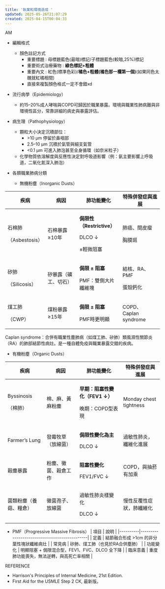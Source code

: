 ```yaml
---
title: '執業和環境造成 '
updated: 2025-05-26T21:07:29
created: 2025-04-15T00:04:33
---
```


AM

- 編輯格式
  - 顏色註記方式
    - 重要標題 : 母標題藍色(最暗)標記/子標題藍色(較暗,25%)標記
    - 重要術式治療藥物 : **綠色標記+粗體**
    - 重要內文 : 紅色(標準色彩)/**橘色+粗體(橘色那一欄第一個)**(如果同色太醜就紅橘相間)
    - 直接來複製顏色格式一定不會錯xd

- 流行病學（Epidemiology）
  - 約15–20%成人哮喘與COPD可歸因於職業暴露。環境與職業性肺病難與非環境性區分，常靠詳細的病史與暴露評估。
- 病生理（Pathophysiology）
  - 顆粒大小決定沉積部位：
    - \>10 μm 停留於鼻咽部
    - 2.5–10 μm 沉積於氣管與細支氣管
    - \<0.1 μm 可進入肺泡甚至全身循環（如奈米粒子）
  - 化學物質依溶解度與反應性決定對呼吸道影響（例：氨主要影響上呼吸道，二氧化氮深入肺泡）

- 各類職業肺病分類
  - 無機粉塵（Inorganic Dusts）
<table>
<colgroup>
<col style="width: 23%" />
<col style="width: 21%" />
<col style="width: 28%" />
<col style="width: 26%" />
</colgroup>
<thead>
<tr class="header">
<th>疾病</th>
<th>病因</th>
<th>肺功能變化</th>
<th>特殊併發症與進展</th>
</tr>
</thead>
<tbody>
<tr class="odd">
<td><p>石棉肺</p>
<p>（Asbestosis）</p></td>
<td>石棉暴露 ≥10年</td>
<td><p><strong>侷限性（Restrictive）</strong></p>
<p>DLCO ↓</p>
<p>±輕微阻塞</p></td>
<td><p>肺癌、間皮瘤</p>
<p>胸膜斑</p></td>
</tr>
<tr class="even">
<td><p>矽肺</p>
<p>（Silicosis）</p></td>
<td>矽暴露（礦工、切石）</td>
<td><p><strong>侷限 ± 阻塞</strong></p>
<p>PMF：雙側大片纖維塊</p></td>
<td><p>結核、RA、PMF</p>
<p>蛋殼鈣化</p></td>
</tr>
<tr class="odd">
<td><p>煤工肺</p>
<p>（CWP）</p></td>
<td>煤粉暴露 ≥15年</td>
<td><p><strong>侷限 ± 阻塞</strong></p>
<p>PMF時更明顯</p></td>
<td>COPD、Caplan syndrome</td>
</tr>
</tbody>
</table>
Caplan syndrome：合併有職業性塵肺病（如煤工肺、矽肺）類風濕性關節炎（RA）的肺部結節性病灶。是一種自體免疫與職業暴露交錯的疾病。

- 有機粉塵（Organic Dusts）
<table>
<colgroup>
<col style="width: 25%" />
<col style="width: 21%" />
<col style="width: 28%" />
<col style="width: 25%" />
</colgroup>
<thead>
<tr class="header">
<th>疾病</th>
<th>病因</th>
<th>肺功能變化</th>
<th>特殊併發症與進展</th>
</tr>
</thead>
<tbody>
<tr class="odd">
<td><p>Byssinosis</p>
<p>（棉肺）</p></td>
<td>棉、麻、黃麻粉塵</td>
<td><p><strong>早期：阻塞性變化（FEV1 ↓）</strong></p>
<p>晚期：COPD型表現</p></td>
<td>Monday chest tightness</td>
</tr>
<tr class="even">
<td>Farmer’s Lung</td>
<td>發霉牧草（放線菌）</td>
<td><p><strong>侷限性變化為主</strong></p>
<p>DLCO ↓</p></td>
<td>過敏性肺炎，纖維化進展</td>
</tr>
<tr class="odd">
<td>穀塵暴露</td>
<td>粉塵、黴菌、穀倉工作</td>
<td><p><strong>阻塞性變化</strong></p>
<p>FEV1/FVC ↓</p></td>
<td>COPD，與抽菸有加乘</td>
</tr>
<tr class="even">
<td>菌類粉塵（養菇、糧倉）</td>
<td>黴菌孢子、放線菌</td>
<td><p>過敏性肺炎樣變化</p>
<p>DLCO ↓</p></td>
<td>慢性反覆性症狀，肺纖維化</td>
</tr>
</tbody>
</table>

- PMF（Progressive Massive Fibrosis）
| 項目     | 說明                                          |
|----------|-----------------------------------------------|
| 定義     | 結節融合形成 \>1cm 的非分葉性塊狀纖維病灶     |
| 常見病   | 矽肺、煤工肺（也見於RA合併塵肺）              |
| 功能變化 | 明顯阻塞 + 侷限混合型，FEV1、FVC、DLCO 全下降 |
| 臨床意義 | 重度肺功能喪失，無法逆轉，與高死亡率相關      |

REFERENCE
- Harrison's Principles of Internal Medicine, 21st Edition.
- First Aid for the USMLE Step 2 CK, 最新版。
